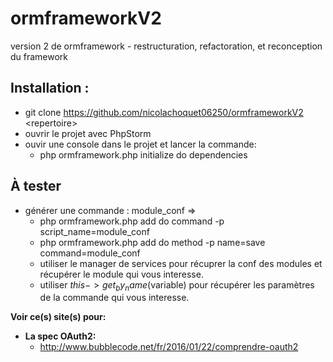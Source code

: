 # ormframeworkV2
version 2 de ormframework - restructuration, refactoration, et reconception du framework

**Installation :**
  -
  - git clone https://github.com/nicolachoquet06250/ormframeworkV2 \<repertoire\>
  - ouvrir le projet avec PhpStorm
  - ouvir une console dans le projet et lancer la commande:
    - php ormframework.php initialize do dependencies

**À tester**
-
- générer une commande : module_conf => 
  - php ormframework.php add do command -p script_name=module_conf
  - php ormframework.php add do method -p name=save command=module_conf
  - utiliser le manager de services pour récuprer la conf des modules et récupérer le module qui vous interesse.
  - utiliser $this->get_by_name($variable) pour récupérer les paramètres de la commande qui vous interesse.

**Voir ce(s) site(s) pour:**
  - **La spec OAuth2:** 
 	- http://www.bubblecode.net/fr/2016/01/22/comprendre-oauth2